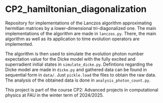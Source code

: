 # CP2_hamiltonian_diagonalization

Repository for implementations of the Lanczos algorithm approximating hermitian matrices by a lower-dimensional tri-diagonalized one.
The main implementations of the algorithm are made in `lanczos.py`.
There, the main algorithm as well as its application to time evolution operators are implemented.

The algorithm is then used to simulate the evolution photon number expectation value for the Dicke model with the fully excited and superradient initial states in `simulate_dicke.py`.
Defintions regarding the Dicke model are made in `dicke.py` and gathered data can be found in sequential form in `data/`.
Just `pickle.load` the files to obtain the raw data.
The analysis of the obtained data is done in `analysis_photon_count.py`.

This project is part of the course CP2: Advanced projects in computational physics at FAU in the winter term of 2024/2025.
